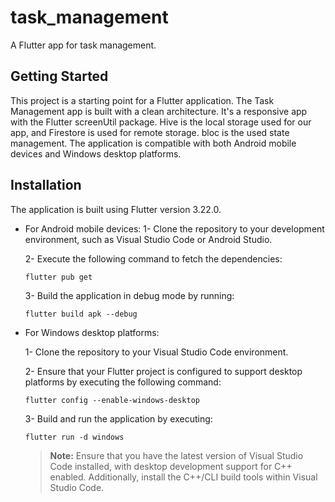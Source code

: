 # task_management

A Flutter app for task management.

## Getting Started

This project is a starting point for a Flutter application.
The Task Management app is built with a clean architecture. It's a responsive app with the Flutter screenUtil package.
Hive is the local storage used for our app, and Firestore is used for remote storage.
bloc is the used state management.
The application is compatible with both Android mobile devices and Windows desktop platforms.

## Installation
The application is built using Flutter version 3.22.0.
- For Android mobile devices:
  1- Clone the repository to your development environment, such as Visual Studio Code or Android Studio.

  2- Execute the following command to fetch the dependencies:

    `flutter pub get`

  3- Build the application in debug mode by running:

    `flutter build apk --debug`

- For Windows desktop platforms:

  1- Clone the repository to your Visual Studio Code environment.

  2- Ensure that your Flutter project is configured to support desktop platforms by executing the following command:

    `flutter config --enable-windows-desktop`

  3- Build and run the application by executing:

    `flutter run -d windows`

  > **Note:** Ensure that you have the latest version of Visual Studio Code installed, with desktop development support for C++ enabled. Additionally, install the C++/CLI build tools within Visual Studio Code.
  
  
